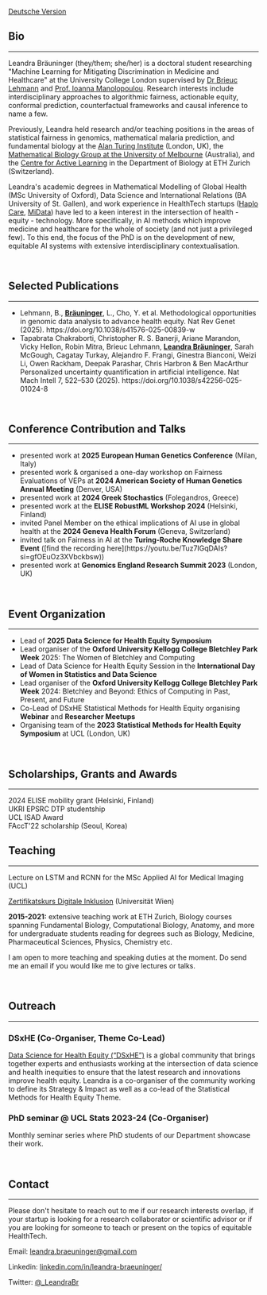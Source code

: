 [Deutsche Version](https://leandrabraeuninger.github.io/German)

## Bio
---
Leandra Bräuninger (they/them; she/her) is a doctoral student researching "Machine Learning for Mitigating Discrimination in Medicine and Healthcare" at the University College London supervised by [Dr Brieuc Lehmann](https://brieuclehmann.github.io/) and [Prof. Ioanna Manolopoulou](https://ioannamanolopoulou.github.io/). Research interests include interdisciplinary approaches to algorithmic fairness, actionable equity, conformal prediction, counterfactual frameworks and causal inference to name a few.

Previously, Leandra held research and/or teaching positions in the areas of statistical fairness in genomics, mathematical malaria prediction, and fundamental biology at the [Alan Turing Institute](https://www.turing.ac.uk/) (London, UK), the [Mathematical Biology Group at the University of Melbourne](https://mathematical-biology.science.unimelb.edu.au/) (Australia), and the [Centre for Active Learning](https://cal.biol.ethz.ch/) in the Department of Biology at ETH Zurich (Switzerland).

Leandra's academic degrees in Mathematical Modelling of Global Health (MSc University of Oxford), Data Science and International Relations (BA University of St. Gallen), and work experience in HealthTech startups ([Haplo Care](https://www.haplocare.com/), [MiData](https://www.midata.coop/en/home/)) have led to a keen interest in the intersection of health - equity - technology. More specifically, in AI methods which improve medicine and healthcare for the whole of society (and not just a privileged few). To this end, the focus of the PhD is on the development of new, equitable AI systems with extensive interdisciplinary contextualisation.

<br>

## Selected Publications
---
<ul>
  <li>Lehmann, B., <b><u>Bräuninger</u></b>, L., Cho, Y. et al. Methodological opportunities in genomic data analysis to advance health equity. Nat Rev Genet (2025). https://doi.org/10.1038/s41576-025-00839-w</li>
  <li>Tapabrata Chakraborti, Christopher R. S. Banerji, Ariane Marandon, Vicky Hellon, Robin Mitra, Brieuc Lehmann, <b><u>Leandra Bräuninger</u></b>, Sarah McGough, Cagatay Turkay, Alejandro F. Frangi, Ginestra Bianconi, Weizi Li, Owen Rackham, Deepak Parashar, Chris Harbron & Ben MacArthur 
    Personalized uncertainty quantification in artificial intelligence. Nat Mach Intell 7, 522–530 (2025). https://doi.org/10.1038/s42256-025-01024-8</li>
</ul>
<br>

## Conference Contribution and Talks
---
<ul>
  <li>presented work at <b>2025 European Human Genetics Conference</b> (Milan, Italy)</li>
  <li>presented work & organised a one-day workshop on Fairness Evaluations of VEPs at <b>2024 American Society of Human Genetics Annual Meeting</b> (Denver, USA)</li>
  <li>presented work at <b>2024 Greek Stochastics</b> (Folegandros, Greece)</li>
  <li>presented work at the <b>ELISE RobustML Workshop 2024</b> (Helsinki, Finland)</li>
  <li>invited Panel Member on the ethical implications of AI use in global health at the <b>2024 Geneva Health Forum</b> (Geneva, Switzerland)</li>
  <li>invited talk on Fairness in AI at the <b>Turing-Roche Knowledge Share Event</b> ([find the recording here](https://youtu.be/Tuz7IGqDAIs?si=gfOEuOz3XVbckbsw))</li>
  <li>presented work at <b>Genomics England Research Summit 2023</b> (London, UK)</li>
</ul>
<br>

## Event Organization
---
<ul>
  <li>Lead of <b>2025 Data Science for Health Equity Symposium</b></li>
  <li>Lead organiser of the <b>Oxford University Kellogg College Bletchley Park Week</b> 2025: The Women of Bletchley and Computing</li>
  <li>Lead of Data Science for Health Equity Session in the <b>International Day of Women in Statistics and Data Science</b></li>
  <li>Lead organiser of the <b>Oxford University Kellogg College Bletchley Park Week</b> 2024: Bletchley and Beyond: Ethics of Computing in Past, Present, and Future</li>
  <li>Co-Lead of DSxHE Statistical Methods for Health Equity organising <b>Webinar</b> and <b>Researcher Meetups</b></li>
  <li>Organising team of the <b>2023 Statistical Methods for Health Equity Symposium</b> at UCL (London, UK)</li>
</ul>
<br>

## Scholarships, Grants and Awards
---
2024 ELISE mobility grant (Helsinki, Finland)
<br>
UKRI EPSRC DTP studentship
<br>
UCL ISAD Award
<br>
FAccT'22 scholarship (Seoul, Korea)
<br>

## Teaching
---
Lecture on LSTM and RCNN for the MSc Applied AI for Medical Imaging (UCL)
<br>

[Zertifikatskurs Digitale Inklusion](https://www.postgraduatecenter.at/weiterbildungsprogramme/bildung-soziales/digital-inclusion/) (Universität Wien)
<br>

<b>2015-2021:</b> extensive teaching work at ETH Zurich, Biology courses spanning Fundamental Biology, Computational Biology, Anatomy, and more for undergraduate students reading for degrees such as Biology, Medicine, Pharmaceutical Sciences, Physics, Chemistry etc.

I am open to more teaching and speaking duties at the moment. Do send me an email if you would like me to give lectures or talks.

<br>

## Outreach
---
### DSxHE (Co-Organiser, Theme Co-Lead)
[Data Science for Health Equity (“DSxHE”)](https://www.datascienceforhealthequity.com/) is a global community that brings together experts and enthusiasts working at the intersection of data science and health inequities to ensure that the latest research and innovations improve health equity. Leandra is a co-organiser of the community working to define its Strategy & Impact as well as a co-lead of the Statistical Methods for Health Equity Theme.


### PhD seminar @ UCL Stats 2023-24 (Co-Organiser)
Monthly seminar series where PhD students of our Department showcase their work.

<br>

## Contact
---
Please don't hesitate to reach out to me if our research interests overlap, if your startup is looking for a research collaborator or scientific advisor or if you are looking for someone to teach or present on the topics of equitable HealthTech.

Email: leandra.braeuninger@gmail.com

Linkedin: [linkedin.com/in/leandra-braeuninger/](https://www.linkedin.com/in/leandra-braeuninger/)

Twitter: [@_LeandraBr](https://twitter.com/_LeandraBr)

